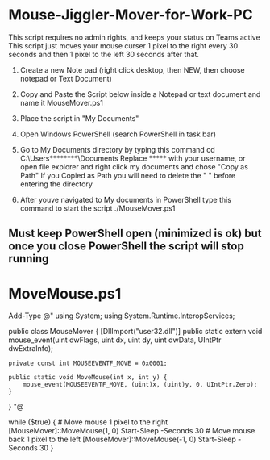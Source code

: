 # Mouse-Jiggler-Mover-for-Work-PC
This script requires no admin rights, and keeps your status on Teams active
This script just moves your mouse curser 1 pixel to the right every 30 seconds and then 1 pixel to the left 30 seconds after that. 


1. Create a new Note pad (right click desktop, then NEW, then choose notepad or Text Document)

2. Copy and Paste the Script below inside a Notepad or text document and name it MouseMover.ps1

3. Place the script in "My Documents"

4. Open Windows PowerShell (search PowerShell in task bar)

5. Go to My Documents directory by typing this command     cd C:\Users\********\Documents 
     Replace ***** with your username, or open file explorer and right click my documents and chose "Copy as Path" 
             If you Copied as Path you will need to delete the "        "   before entering the directory 

6. After youve navigated to My documents in PowerShell type this command to start the script     ./MouseMover.ps1

Must keep PowerShell open (minimized is ok) but once you close PowerShell the script will stop running
-------------------------------------------------------------------------------------------------------------------------------------------------------------------------------------------------------------------------

# MoveMouse.ps1
Add-Type @"
using System;
using System.Runtime.InteropServices;

public class MouseMover {
    [DllImport("user32.dll")]
    public static extern void mouse_event(uint dwFlags, uint dx, uint dy, uint dwData, UIntPtr dwExtraInfo);

    private const int MOUSEEVENTF_MOVE = 0x0001;

    public static void MoveMouse(int x, int y) {
        mouse_event(MOUSEEVENTF_MOVE, (uint)x, (uint)y, 0, UIntPtr.Zero);
    }
}
"@

while ($true) {
    # Move mouse 1 pixel to the right
    [MouseMover]::MoveMouse(1, 0)
    Start-Sleep -Seconds 30
    # Move mouse back 1 pixel to the left
    [MouseMover]::MoveMouse(-1, 0)
    Start-Sleep -Seconds 30
}
